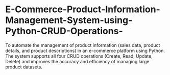 # E-Commerce-Product-Information-Management-System-using-Python-CRUD-Operations-
To automate the management of product information (sales data, product details, and product descriptions) in an e-commerce platform using Python. The system supports all four CRUD operations (Create, Read, Update, Delete) and improves the accuracy and efficiency of managing large product datasets.
